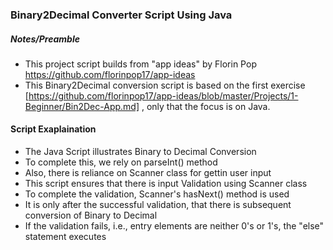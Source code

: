 ### Binary2Decimal Converter Script Using Java
##### Notes/Preamble
- This project script builds from "app ideas" by Florin Pop https://github.com/florinpop17/app-ideas
- This Binary2Decimal conversion script is based on the first exercise [https://github.com/florinpop17/app-ideas/blob/master/Projects/1-Beginner/Bin2Dec-App.md] , only that the focus is on Java.

#### Script Exaplaination
- The Java Script illustrates Binary to Decimal Conversion
- To complete this, we rely on parseInt() method
- Also, there is reliance on Scanner class for gettin user input
- This script ensures that there is input Validation using Scanner class
- To complete the validation, Scanner's hasNext() method is used
- It is only after the successful validation, that there is subsequent conversion of Binary to Decimal
- If the validation fails, i.e., entry elements are neither 0's or 1's, the "else" statement executes
